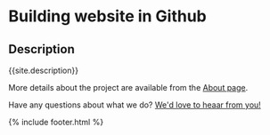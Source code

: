 # Building website in Github 

## Description
{{site.description}}

More details about the project are available from the [About page](about).

Have any questions about what we do? [We'd love to heaar from you!](mailto:{{site.email}})

{% include footer.html %}

